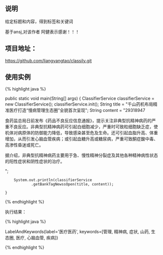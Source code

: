 ## 说明



给定标题和内容，得到标签和关键词

基于ansj,对该作者 阿健表示感谢！！！

## 项目地址：

https://github.com/liangyangtao/classily.git

## 使用实例

>
{% highlight java %}

   public static void main(String[] args) {
		ClassifierService classifierService = new ClassifierService();
		classifierService.init();
		String title = "千山药机布局精准医疗打造“慢病管理生态圈”全貌首次呈现";
		String content = "29318947	<div>  <div>  <p>食药监总局日前发布《药品不良反应信息通报》，提示关注非典型抗精神病药的严重不良反应。非典型抗精神病药可引起白细胞减少，严重时可致粒细胞缺乏症，使机体对病原体的防御能力降低，导致感染甚至危及生命。还可引起血脂升高、体重增加，从而引发心脑血管疾病；或引起血糖升高或糖尿病，严重可致酮症酸中毒、高渗性昏迷或死亡。</p>  <p>据介绍，非典型抗精神病药主要用于急、慢性精神分裂症及其他各种精神病性状态的阳性症状和阴性症状的治疗。</p> </div></div>";

		System.out.println(classifierService
				.getBankTagNewssOpen(title, content));

	}
{% endhighlight %}

执行结果：

>
{% highlight java %}

LabelAndKeywords{label='医疗医药', keywords=[管理, 精神病, 症状, 山药, 生态圈, 医疗, 心脑血管, 疾病]}

{% endhighlight %}
